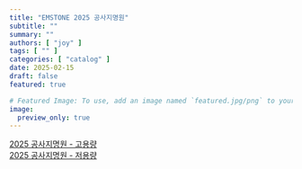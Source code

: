 ```yaml
---
title: "EMSTONE 2025 공사지명원"
subtitle: ""
summary: ""
authors: [ "joy" ]
tags: [ "" ]
categories: [ "catalog" ]
date: 2025-02-15
draft: false
featured: true

# Featured Image: To use, add an image named `featured.jpg/png` to your page's folder.
image:
  preview_only: true
---
```



[2025 공사지명원 - 고용량](https://www.emstone.com/data/sales/ko/2025_EMSTONE_공사지명원_고용량_20250221.pdf)<br>
[2025 공사지명원 - 저용량](https://www.emstone.com/data/sales/ko/2025_EMSTONE_공사지명원_저용량_20250221.pdf)


&nbsp;

&nbsp;


